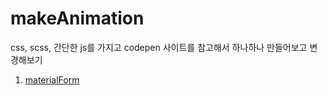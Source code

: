 # makeAnimation
css, scss, 간단한 js를 가지고 codepen 사이트를 참고해서 하나하나 만들어보고 변경해보기

1. [materialForm](https://uchang7194.github.io/makeAnimation/materialForm/)
